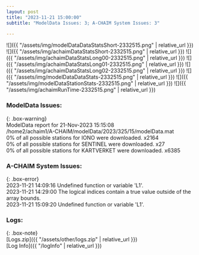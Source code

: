 ```yaml
---
layout: post
title: "2023-11-21 15:00:00"
subtitle: "ModelData Issues: 3; A-CHAIM System Issues: 3"

---
```


![]({{ "/assets/img/modelDataDataStatsShort-2332515.png" | relative_url }})
![]({{ "/assets/img/achaimDataStatsShort-2332515.png" | relative_url }})
![]({{ "/assets/img/achaimDataStatsLong00-2332515.png" | relative_url }})
![]({{ "/assets/img/achaimDataStatsLong01-2332515.png" | relative_url }})
![]({{ "/assets/img/achaimDataStatsLong02-2332515.png" | relative_url }})
![]({{ "/assets/img/modelDataDataStats-2332515.png" | relative_url }})
![]({{ "/assets/img/modelDataStationStats-2332515.png" | relative_url }})
![]({{ "/assets/img/achaimRunTime-2332515.png" | relative_url }})


### ModelData Issues:  
  
{: .box-warning}  
 ModelData report for 21-Nov-2023 15:15:08   
 /home2/achaim1/A-CHAIM/modelData/2023/325/15/modelData.mat   
 0% of all possible stations for IONO were downloaded. x2164   
 0% of all possible stations for SENTINEL were downloaded. x27   
 0% of all possible stations for KARTVERKET were downloaded. x6385   
  
### A-CHAIM System Issues:  
  
{: .box-error}  
2023-11-21 14:09:16 Undefined function or variable 'L1'.  
2023-11-21 14:29:00 The logical indices contain a true value outside of the array bounds.  
2023-11-21 15:09:20 Undefined function or variable 'L1'.  

### Logs:  
  
{: .box-note}  
[Logs.zip]({{ "/assets/other/logs.zip" | relative_url }})  
[Log Info]({{ "/logInfo" | relative_url }})  

